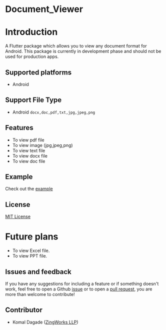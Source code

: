 
# Document_Viewer

# Introduction

A Flutter package which allows you to view any document format for Android.
This package is currently in development phase and should not be used for production apps.

## Supported platforms
- Android

## Support File Type
* Android `docx,doc,pdf,txt,jpg,jpeg,png`

## Features
- To view pdf file
- To view image (jpg,jpeg,png)
- To view text file
- To view docx file
- To view doc file

## Example
Check out the [example](https://github.com/komalsdagde/document_viewer)

## License
[MIT License](https://github.com/komalsdagde/document_viewer/blob/main/LICENSE)

# Future plans

- To view Excel file.
- To view PPT file.

## Issues and feedback
If you have any suggestions for including a feature or if something doesn't work, feel free to open a Github [issue](https://github.com/komalsdagde/document_viewer/issues) or to open a [pull request](https://github.com/komalsdagde/document_viewer/pulls), you are more than welcome to contribute!

## Contributor
- Komal Dagade ([ZingWorks LLP](https://zingworks.in/))

